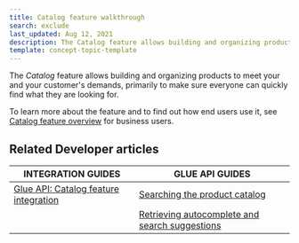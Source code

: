 ```yaml
---
title: Catalog feature walkthrough
search: exclude
last_updated: Aug 12, 2021
description: The Catalog feature allows building and organizing products to meet your and your customer's demands, primarily to make sure everyone can quickly find what they are looking for
template: concept-topic-template
---
```


The _Catalog_ feature allows building and organizing products to meet your and your customer's demands, primarily to make sure everyone can quickly find what they are looking for.

To learn more about the feature and to find out how end users use it, see [Catalog feature overview](/docs/scos/user/features/{{page.version}}/catalog-feature-overview.html) for business users.


## Related Developer articles

|INTEGRATION GUIDES  | GLUE API GUIDES  |
|---------|---------|
| [Glue API: Catalog feature integration](/docs/scos/dev/feature-integration-guides/{{page.version}}/glue-api/glue-api-catalog-feature-integration.html)  | [Searching the product catalog](/docs/scos/dev/glue-api-guides/{{page.version}}/searching-the-product-catalog.html) |
|  | [Retrieving autocomplete and search suggestions](/docs/scos/dev/glue-api-guides/{{page.version}}/retrieving-autocomplete-and-search-suggestions.html)  |
